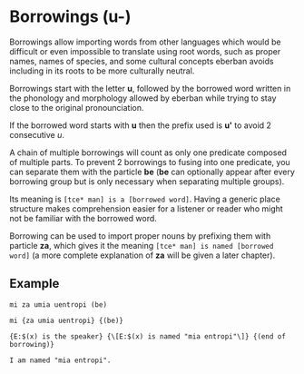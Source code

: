 # Borrowings (u-)

Borrowings allow importing words from other languages which would be difficult
or even impossible to translate using root words, such as proper names,
names of species, and some cultural concepts eberban avoids including
in its roots to be more culturally neutral.

Borrowings start with the letter __u__, followed by the borrowed word written
in the phonology and morphology allowed by eberban while trying to stay
close to the original pronounciation.

If the borrowed word starts with __u__ then the prefix used is __u'__ to avoid
2 consecutive _u_.

A chain of multiple borrowings will count as only one predicate composed of
multiple parts. To prevent 2 borrowings to fusing into one predicate, you can
separate them with the particle __be__ (__be__ can optionally appear after
every borrowing group but is only necessary when separating multiple groups).

Its meaning is `[tce* man] is a [borrowed word]`. Having a generic place
structure makes comprehension easier for a listener or reader who might not
be familiar with the borrowed word.

Borrowing can be used to import proper nouns by prefixing them with particle
__za__, which gives it the meaning `[tce* man] is named [borrowed word]` (a
more complete explanation of __za__ will be given a later chapter).

## Example

```gloss
mi za umia uentropi (be)

mi {za umia uentropi} {(be)}

{E:$(x) is the speaker} {\[E:$(x) is named "mia entropi"\]} {(end of borrowing)}

I am named "mia entropi".
```
